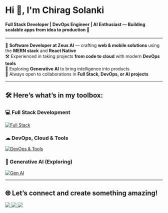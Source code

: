 <h1 align="left">Hi 👋, I'm Chirag Solanki</h1>
<h4 align="left"><strong>Full Stack Developer</strong> | <strong>DevOps Engineer</strong> | <strong>AI Enthusiast</strong> — Building scalable apps from idea to production 🚀</h4>

---

💼 **Software Developer at Zeus AI** — crafting **web & mobile solutions** using the **MERN stack** and **React Native**  
🛠 Experienced in taking projects **from code to cloud** with modern **DevOps tools**  
🌱 Exploring **Generative AI** to bring intelligence into products  
🤝 Always open to collaborations in **Full Stack, DevOps, or AI projects**  

---

## 🛠 Here’s what’s in my toolbox:

### 💻 Full Stack Development  
[![Full Stack](https://skillicons.dev/icons?i=typescript,react,nextjs,redux,tailwind,mui,nodejs,express,prisma,mysql,mongodb,redis,kafka&perline=14)](https://skillicons.dev)  

### ☁ DevOps, Cloud & Tools  
[![DevOps & Tools](https://skillicons.dev/icons?i=aws,terraform,docker,kubernetes,nginx,jenkins,prometheus,grafana,linux,postman,jest,git,githubactions&perline=14)](https://skillicons.dev)  

### 🤖 Generative AI (Exploring)  
[![Gen AI](https://skillicons.dev/icons?i=python,tensorflow,pytorch,opencv&perline=14)](https://skillicons.dev)  

---

## 🌐 Let’s connect and create something amazing!  
<a href="mailto:chiragsolanki.me@gmail.com">
    <img src="https://skillicons.dev/icons?i=gmail" />
</a>
<a href="https://www.linkedin.com/in/chiragsdev/">
    <img src="https://skillicons.dev/icons?i=linkedin" />
</a>
<a href="https://x.com/chiragsdev">
    <img src="https://skillicons.dev/icons?i=twitter" />
</a>
